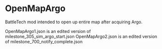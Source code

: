 # OpenMapArgo
BattleTech mod intended to open up entire map after acquiring Argo.

OpenMapArgo1.json is an edited version of milestone_305_sim_argo_start.json
OpenMapArgo2.json is an edited version of milestone_700_notify_complete.json

